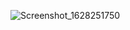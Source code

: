 ![Screenshot_1628251750](https://user-images.githubusercontent.com/82176495/128508666-c4bddca7-e608-46ec-960f-25429ca65109.png)
